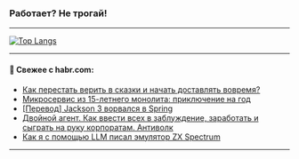### Работает? Не трогай!

---
<!--
#### 🛠️ Technical stack:

![Java](https://img.shields.io/badge/Java-informational?logo=Oracle&style=flat&logoColor=white&color=FF4500)
![Kotlin](https://img.shields.io/badge/Kotlin-informational?logo=Kotlin&style=flat&logoColor=white&color=774D97)
![TS](https://img.shields.io/badge/TypeScript-informational?logo=typeScript&style=flat&logoColor=black&color=017acc)
![Python](https://img.shields.io/badge/Python-informational?logo=Python&style=flat&logoColor=black&color=ffdd54) <br>
![Spring](https://img.shields.io/badge/Spring-informational?logo=Spring&style=flat&logoColor=white&color=6DB33F) 
![SpringBoot](https://img.shields.io/badge/SpringBoot-informational?logo=SpringBoot&style=flat&logoColor=white&color=6DB33F)
![Nest](https://img.shields.io/badge/NestJS-informational?logo=NestJS&style=flat&logoColor=white&color=E0234E) 
![NodeJS](https://img.shields.io/badge/NodeJS-informational?logo=node.js&style=flat&logoColor=white&color=70A760)<br>
![PostgreSQL](https://img.shields.io/badge/PostgreSQL-informational?logo=PostgreSQL&style=flat&logoColor=white&color=DAA520)
![MongoDB](https://img.shields.io/badge/MongoDB-informational?logo=MongoDB&style=flat&logoColor=white&color=870000)
![Apache](https://img.shields.io/badge/Apache-informational?logo=apache&style=flat&logoColor=white&color=f74e28)

___ 
-->

<!--- #### 🛠️ : --->

[![Top Langs](https://github-readme-stats-82jvfl3w3-advtsettinggmailcoms-projects.vercel.app/api/top-langs/?username=zloylis&langs_count=10&hide_title=true&title_color=e6edf3&size_weight=0.5&count_weight=0.5&layout=compact&hide_progress=true&hide_border=true&theme=dracula&hide=css,makefile,cmake)](https://github.com/zloylis)

<!---


####  :octocat:&nbsp;&nbsp; Статистика:

![GitHub stats](https://github-readme-stats-u2qms2cxw-advtsettinggmailcoms-projects.vercel.app/api?username=zloylis&show_icons=true&hide_border=true&theme=dracula&title_color=e6edf3&include_all_commits=true&count_private=true&hide_rank=false&hide_title=true&rank_icon=github)
-->
---

#### 💬 Свежее с habr.com:

<!-- BLOG-POST-LIST:START -->
- [Как перестать верить в сказки и начать доставлять вовремя?](https://habr.com/ru/articles/956228/?utm_source=habrahabr&utm_medium=rss&utm_campaign=956228)
- [Микросервис из 15-летнего монолита: приключение на год](https://habr.com/ru/companies/hh/articles/956102/?utm_source=habrahabr&utm_medium=rss&utm_campaign=956102)
- [[Перевод] Jackson 3 ворвался в Spring](https://habr.com/ru/companies/spring_aio/articles/956366/?utm_source=habrahabr&utm_medium=rss&utm_campaign=956366)
- [Двойной агент. Как ввести всех в заблуждение, заработать и сыграть на руку корпоратам. Антиволк](https://habr.com/ru/articles/956348/?utm_source=habrahabr&utm_medium=rss&utm_campaign=956348)
- [Как я с помощью LLM писал эмулятор ZX Spectrum](https://habr.com/ru/articles/956344/?utm_source=habrahabr&utm_medium=rss&utm_campaign=956344)
<!-- BLOG-POST-LIST:END -->

---
